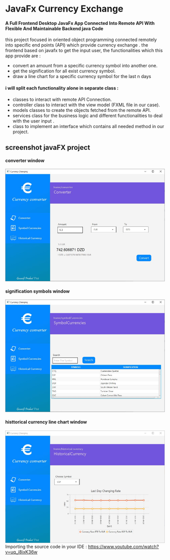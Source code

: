 # JavaFx Currency Exchange
 #### A Full Frontend Desktop JavaFx App Connected Into Remote API With Flexible And Maintainable Backend java Code

this project focused in oriented object programming connected remotely into specific end points (API) which provide currency exchange .
the frontend based on javafx to get the input user, the functionalities which this app provide are :

- convert an amount from a specific currency symbol into another one.
- get the signification for all exist currency symbol.
- draw a line chart for a specific currency symbol for the last n days

#### i will split each functionality alone in separate class :

- classes to interact with remote API Connection.
- controller class to interact with the view model (FXML file in our case).
- models classes to create the objects fetched from the remote API.
- services class for the business logic and different functionalities to deal with the user input .
- class to implement an interface which contains all needed method in our project.
## screenshot javaFX project
####  converter window
![](screenshot/capt1.JPG)
####  signification symbols  window
![](screenshot/capt2.JPG)
####  histtorical currency line chart window
![](screenshot/capt3.JPG)
Importing the source code in your IDE :
https://www.youtube.com/watch?v=uq_i8ixK36w
